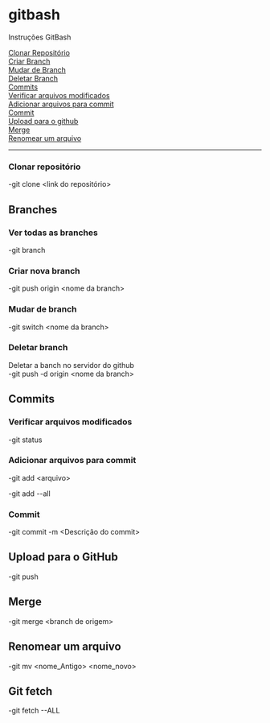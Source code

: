 # gitbash
Instruções GitBash

[Clonar Repositório](#clonar-repositorio)  
[Criar Branch](#criar-nova-branch)  
[Mudar de Branch](#mudar-de-branch)  
[Deletar Branch](#deletar-branch)  
[Commits](#commits)  
[Verificar arquivos modificados](#verificar-arquivos-modificados)  
[Adicionar arquivos para commit](#adicionar-arquivos-para-commit)  
[Commit](#commit)  
[Upload para o github](#upload-para-o-github)  
[Merge](#merge)  
[Renomear um arquivo](#renomear-um-arquivo)

<hr>

### **Clonar repositório**
-git clone \<link do repositório\>

## Branches

### Ver todas as branches
-git branch

### Criar nova branch

-git push origin \<nome da branch\>


### Mudar de branch

-git switch \<nome da branch\>


### Deletar branch

Deletar a banch no servidor do github  
-git push -d origin \<nome da branch\>

## Commits

### Verificar arquivos modificados

-git status  

### Adicionar arquivos para commit

-git add \<arquivo\>  

-git add --all

### Commit

-git commit -m \<Descrição do commit\>

## Upload para o GitHub

-git push

## Merge

-git merge \<branch de origem\>

## Renomear um arquivo

-git mv \<nome_Antigo\> \<nome_novo\>

## Git fetch

-git fetch --ALL